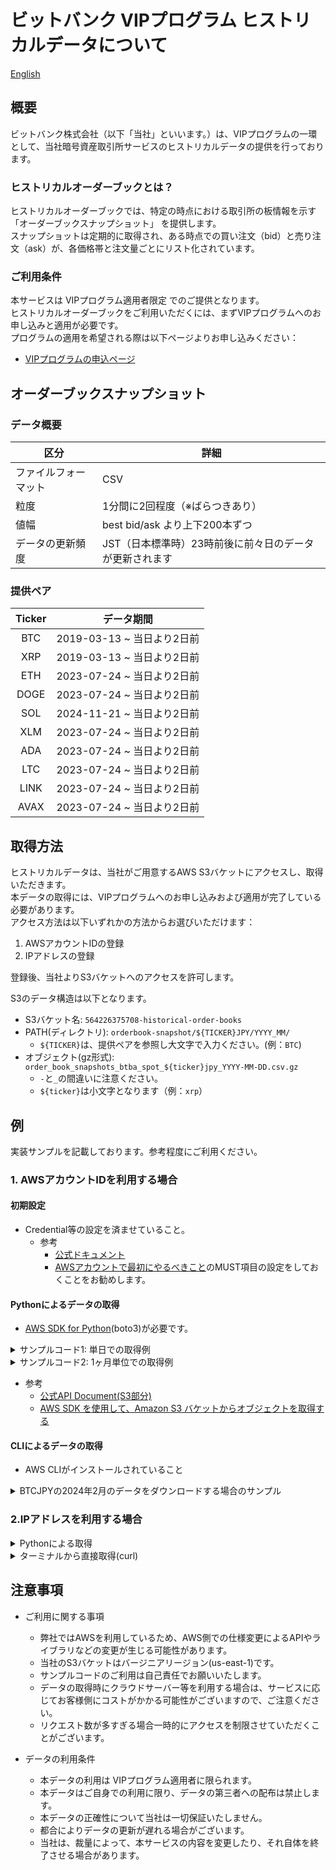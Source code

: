 # ビットバンク VIPプログラム ヒストリカルデータについて

[English](README.md)

## 概要
ビットバンク株式会社（以下「当社」といいます。）は、VIPプログラムの一環として、当社暗号資産取引所サービスのヒストリカルデータの提供を行っております。

### ヒストリカルオーダーブックとは？
ヒストリカルオーダーブックでは、特定の時点における取引所の板情報を示す 「オーダーブックスナップショット」 を提供します。  
スナップショットは定期的に取得され、ある時点での買い注文（bid）と売り注文（ask）が、各価格帯と注文量ごとにリスト化されています。

### ご利用条件
本サービスは VIPプログラム適用者限定 でのご提供となります。  
ヒストリカルオーダーブックをご利用いただくには、まずVIPプログラムへのお申し込みと適用が必要です。  
プログラムの適用を希望される際は以下ページよりお申し込みください：
- [VIPプログラムの申込ページ](https://bitbank.cc/special/vip-program/)


## オーダーブックスナップショット
### データ概要

| 区分                 | 詳細                                                    |
| -------------------- | ------------------------------------------------------- |
| ファイルフォーマット | CSV                                                     |
| 粒度                 | 1分間に2回程度（※ばらつきあり）                         |
| 値幅                 | best bid/ask より上下200本ずつ                          |
| データの更新頻度     | JST（日本標準時）23時前後に前々日のデータが更新されます |

### 提供ペア

| Ticker |         データ期間         |
| :----: | :------------------------: |
|  BTC   | 2019-03-13 ~ 当日より2日前 |
|  XRP   | 2019-03-13 ~ 当日より2日前 |
|  ETH   | 2023-07-24 ~ 当日より2日前 |
|  DOGE  | 2023-07-24 ~ 当日より2日前 |
|  SOL   | 2024-11-21 ~ 当日より2日前 |
|  XLM   | 2023-07-24 ~ 当日より2日前 |
|  ADA   | 2023-07-24 ~ 当日より2日前 |
|  LTC   | 2023-07-24 ~ 当日より2日前 |
|  LINK  | 2023-07-24 ~ 当日より2日前 |
|  AVAX  | 2023-07-24 ~ 当日より2日前 |


## 取得方法

ヒストリカルデータは、当社がご用意するAWS S3バケットにアクセスし、取得いただきます。  
本データの取得には、VIPプログラムへのお申し込みおよび適用が完了している必要があります。  
アクセス方法は以下いずれかの方法からお選びいただけます：

1. AWSアカウントIDの登録  
2. IPアドレスの登録  

登録後、当社よりS3バケットへのアクセスを許可します。

S3のデータ構造は以下となります。

- S3バケット名: `564226375708-historical-order-books`
- PATH(ディレクトリ): `orderbook-snapshot/${TICKER}JPY/YYYY_MM/`
  - `${TICKER}`は、提供ペアを参照し大文字で入力ください。(例：`BTC`)
- オブジェクト(gz形式): `order_book_snapshots_btba_spot_${ticker}jpy_YYYY-MM-DD.csv.gz`
  - `-`と`_`の間違いに注意ください。
  - `${ticker}`は小文字となります（例：`xrp`）

## 例

実装サンプルを記載しております。参考程度にご利用ください。

### 1. AWSアカウントIDを利用する場合

#### 初期設定
- Credential等の設定を済ませていること。
  - 参考
    - [公式ドキュメント](https://docs.aws.amazon.com/ja_jp/cli/latest/userguide/cli-configure-files.html)
    - [AWSアカウントで最初にやるべきこと](https://dev.classmethod.jp/articles/aws-baseline-setting-202206/)のMUST項目の設定をしておくことをお勧めします。

#### Pythonによるデータの取得
- [AWS SDK for Python](https://github.com/boto/boto3)(boto3)が必要です。


<details>
  <summary>サンプルコード1: 単日での取得例</summary>
  <p>

  ```Python
  import boto3

  def download_s3_object(bucket_name, object_key, local_file_path):
      """
      指定されたS3バケットからオブジェクトファイルをダウンロードします。
      Args:
          bucket_name (str): S3バケットの名前。
          object_key (str): ダウンロードするオブジェクトのキー。
          local_file_path (str): ローカルに保存するファイルパス。
      """
      # boto3を使用してS3クライアントを作成
      s3 = boto3.resource('s3', region_name='us-east-1')

      try:
          # S3からオブジェクトをダウンロードしてローカルに保存
          s3.meta.client.download_file(bucket_name, object_key, local_file_path)
          print(f"Object downloaded successfully to {local_file_path}")
      except Exception as e:
          print(f"Error downloading object: {e}")

  # テスト用のバケット名、オブジェクトキー、ローカルファイルパス
  bucket_name = '564226375708-historical-order-books'
  object_key = 'orderbook-snapshot/BTCJPY/2024-02/order_book_snapshots_btba_spot_btcjpy_2024-02-06.csv.gz' # 必要に応じて値を変更してください
  local_file_path = './hoge.csv.gz' # 必要に応じて値を変更してください

  # サンプルの実行
  download_s3_object(bucket_name, object_key, local_file_path)
  ```
  </p>
</details>

<details>
  <summary>サンプルコード2: 1ヶ月単位での取得例</summary>
  <p>

  ```python
  # BTCJPYの2024年2月のデータをダウンロードする場合
  import boto3

  def download_s3_objects_recursively(bucket_name, prefix='', local_directory='./'):
      """
      バケットから再帰的にオブジェクトをダウンロードする場合の例

      Args:
          bucket_name (str): S3バケットの名前。
          prefix (str): オブジェクトのプレフィックス。デフォルトは空文字列。
          local_directory (str): ローカルに保存するディレクトリパス。デフォルトはカレントディレクトリ。
      """
      # boto3 S3クライアントを作成
      s3 = boto3.client('s3')

      # 指定したプレフィックスでバケット内のオブジェクトを再帰的に取得
      paginator = s3.get_paginator('list_objects_v2')
      for result in paginator.paginate(Bucket=bucket_name, Prefix=prefix):
          if 'Contents' in result:
              for obj in result['Contents']:
                  # オブジェクトのキーを取得
                  object_key = obj['Key']
                  # オブジェクトをダウンロードしてローカルに保存
                  local_file_path = local_directory + object_key[len(prefix):]
                  s3.download_file(bucket_name, object_key, local_file_path)
                  print(f"Downloaded {object_key} to {local_file_path}")
          else:
              print("No objects found in this bucket.")

  # テスト用のバケット名とプレフィックス
  bucket_name = '564226375708-historical-order-books'
  prefix = 'orderbook-snapshot/BTCJPY/2024-02/' #必要に応じて値を変更してください

  # サンプルの実行
  download_s3_objects_recursively(bucket_name, prefix)

  ```
  </p>
</details>

- 参考
  - [公式API Document(S3部分)](https://boto3.amazonaws.com/v1/documentation/api/latest/guide/s3-example-download-file.html)
  - [AWS SDK を使用して、Amazon S3 バケットからオブジェクトを取得する](https://docs.aws.amazon.com/ja_jp/AmazonS3/latest/userguide/download-objects.html)

#### CLIによるデータの取得
- AWS CLIがインストールされていること

<details>
  <summary>BTCJPYの2024年2月のデータをダウンロードする場合のサンプル</summary>
  <p>

  ```shell
  $ aws s3 sync s3://564226375708-historical-order-books/orderbook-snapshot/BTCJPY/2024-02/ ./
  ```
  - 参考
    - [公式Document](https://docs.aws.amazon.com/cli/latest/reference/s3/)
  </p>
</details>

### 2.IPアドレスを利用する場合

<details>
  <summary>Pythonによる取得</summary>
  <p>

  ```python
  import requests

  def download_gz_file(url, output_file):
      try:
          # APIからgzファイルをダウンロード
          response = requests.get(url)
          response.raise_for_status()

          # ファイルを保存
          with open(output_file, 'wb') as f_out:
              f_out.write(response.content)

          print("ダウンロードが完了しました。")

      except requests.exceptions.RequestException as e:
          print("ダウンロード中にエラーが発生しました:", e)

  # ダウンロードするgzファイルのURLと保存先ファイル名を指定
  url = "https://564226375708-historical-order-books.s3.amazonaws.com/orderbook-snapshot/BTCJPY/2019-03/order_book_snapshots_btba_spot_btcjpy_2019-03-13.csv.gz"
  output_file = "order_book_snapshots_btba_spot_btcjpy_2019-03-13.csv.gz"

  # gzファイルをダウンロード
  download_gz_file(url, output_file)

  ```
  </p>
</details>

<details>
  <summary>ターミナルから直接取得(curl)</summary>
  <p>

  ```bash
  # 2019-03-13のBTCJPYデータを取得したい場合
  $ curl -O https://564226375708-historical-order-books.s3.amazonaws.com/orderbook-snapshot/BTCJPY/2019-03/order_book_snapshots_btba_spot_btcjpy_2019-03-13.csv.gz
  ```
  - 参考
    - [curl tutorial](https://curl.se/docs/manual.html)

  </p>
</details>


## 注意事項
- ご利用に関する事項
  - 弊社ではAWSを利用しているため、AWS側での仕様変更によるAPIやライブラリなどの変更が生じる可能性があります。
  - 当社のS3バケットはバージニアリージョン(us-east-1)です。
  - サンプルコードのご利用は自己責任でお願いいたします。
  - データの取得時にクラウドサーバー等を利用する場合は、サービスに応じてお客様側にコストがかかる可能性がございますので、ご注意ください。
  - リクエスト数が多すぎる場合一時的にアクセスを制限させていただくことがございます。

- データの利用条件
  - 本データの利用は VIPプログラム適用者に限られます。
  - 本データはご自身での利用に限り、データの第三者への配布は禁止します。
  - 本データの正確性について当社は一切保証いたしません。
  - 都合によりデータの更新が遅れる場合がございます。
  - 当社は、裁量によって、本サービスの内容を変更したり、それ自体を終了させる場合があります。
